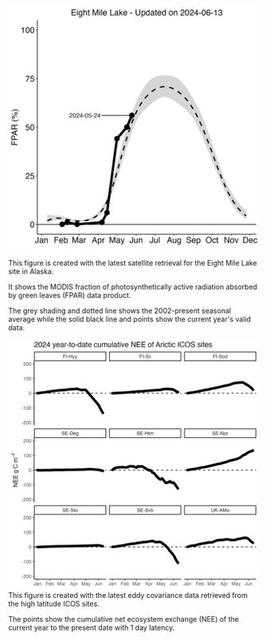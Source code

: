 ![FPAR_ytd_plot](/FPAR_ytd_plot.png)
This figure is created with the latest satellite retrieval for the Eight Mile Lake site in Alaska.

It shows the MODIS fraction of photosynthetically active radiation absorbed by green leaves (FPAR) data product.

The grey shading and dotted line shows the 2002-present seasonal average while the solid black line and points show the current year's valid data.

![NEE_ytd_plot](/NEE_ytd_plot.png)
This figure is created with the latest eddy covariance data retrieved from the high latitude ICOS sites.

The points show the cumulative net ecosystem exchange (NEE) of the current year to the present date with 1 day latency.